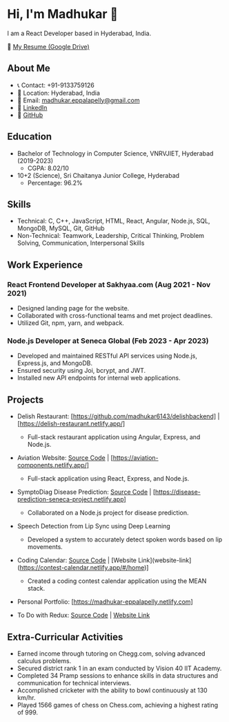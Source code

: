 # Hi, I'm Madhukar 👋
I am a React Developer based in Hyderabad, India.

📄 [My Resume (Google Drive)](https://drive.google.com/file/d/1sKarL1DoL6S5WVHUAEh9Sn923eWhxfMK/view?usp=drivesdk )

## About Me
- 📞 Contact: +91-9133759126
- 📍 Location: Hyderabad, India
- 📧 Email: [madhukar.eppalapelly@gmail.com](mailto:madhukar.eppalapelly@gmail.com)
- 🔗 [LinkedIn](https://www.linkedin.com/in/your-linkedin-profile/)
- 📂 [GitHub](https://github.com/your-github-profile)

## Education
- Bachelor of Technology in Computer Science, VNRVJIET, Hyderabad (2019-2023)
  - CGPA: 8.02/10
- 10+2 (Science), Sri Chaitanya Junior College, Hyderabad
  - Percentage: 96.2%

## Skills
- Technical: C, C++, JavaScript, HTML, React, Angular, Node.js, SQL, MongoDB, MySQL, Git, GitHub
- Non-Technical: Teamwork, Leadership, Critical Thinking, Problem Solving, Communication, Interpersonal Skills

## Work Experience
### React Frontend Developer at Sakhyaa.com (Aug 2021 - Nov 2021)
- Designed landing page for the website.
- Collaborated with cross-functional teams and met project deadlines.
- Utilized Git, npm, yarn, and webpack.

### Node.js Developer at Seneca Global (Feb 2023 - Apr 2023)
- Developed and maintained RESTful API services using Node.js, Express.js, and MongoDB.
- Ensured security using Joi, bcrypt, and JWT.
- Installed new API endpoints for internal web applications.

## Projects
- Delish Restaurant: [https://github.com/madhukar6143/delishbackend] | [https://delish-restaurant.netlify.app/]
  - Full-stack restaurant application using Angular, Express, and Node.js.
    
- Aviation Website: [Source Code](source-code-link) | [https://aviation-components.netlify.app/]
  - Full-stack  application using React, Express, and Node.js.

- SymptoDiag Disease Prediction: [Source Code](source-code-link) | [https://disease-prediction-seneca-project.netlify.app]
  - Collaborated on a Node.js project for disease prediction.

- Speech Detection from Lip Sync using Deep Learning
  - Developed a system to accurately detect spoken words based on lip movements.

- Coding Calendar: [Source Code](source-code-link) | [Website Link](website-link](https://contest-calendar.netlify.app/#/home)]
  - Created a coding contest calendar application using the MEAN stack.

- Personal Portfolio: [https://madhukar-eppalapelly.netlify.com]

- To Do with Redux: [Source Code](source-code-link) | [Website Link](website-link)

## Extra-Curricular Activities
- Earned income through tutoring on Chegg.com, solving advanced calculus problems.
- Secured district rank 1 in an exam conducted by Vision 40 IIT Academy.
- Completed 34 Pramp sessions to enhance skills in data structures and communication for technical interviews.
- Accomplished cricketer with the ability to bowl continuously at 130 km/hr.
- Played 1566 games of chess on Chess.com, achieving a highest rating of 999.
